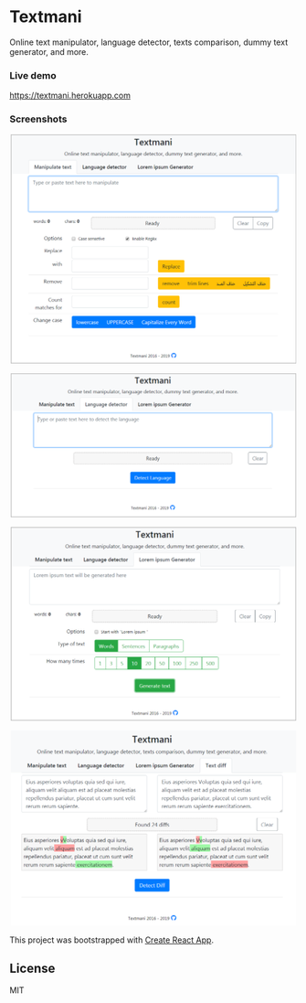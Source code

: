 # Textmani

Online text manipulator, language detector, texts comparison, dummy text generator, and more.

### Live demo

https://textmani.herokuapp.com

### Screenshots

<p align="center">
<img width="500" src="screenshots/manipulator.png">
</p>

<p align="center">
<img width="500" src="screenshots/language_detector.png">
</p>

<p align="center">
<img width="500" src="screenshots/text_generator.png">
</p>

<p align="center">
<img width="500" src="screenshots/text_diff.png">
</p>

This project was bootstrapped with [Create React App](https://github.com/facebook/create-react-app).

## License

MIT
